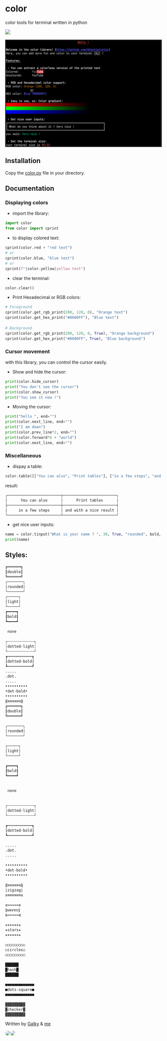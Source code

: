 # color
color tools for terminal written in python

<img src="https://skillicons.dev/icons?i=py&perline=12" />

![image](screenshot.PNG)

## Installation

Copy the [color.py](https://github.com/AZachia/color/blob/main/color.py) file in your directory.

## Documentation
### Displaying colors

 - import the library:
```python
import color
from color import cprint
```

 - to display colored text:
```python
cprint(color.red + "red text")
# or
cprint(color.blue, "blue text")
# or
cprint(f"{color.yellow}yellow text")
```

 - clear the terminal:

 ```python
color.clear()
```

 - Print Hexadecimal or RGB colors:

```python
# Foreground
cprint(color.get_rgb_print(200, 120, 0), "Orange text")
cprint(color.get_hex_print("#0000FF"), "Blue text")

# Background
cprint(color.get_rgb_print(200, 120, 0, True), "Orange background")
cprint(color.get_hex_print("#0000FF", True), "Blue background")
```

### Cursor movement

with this library, you can control the cursor easily.

 - Show and hide the cursor:
  ```python
print(color.hide_cursor)
print("You don't see the cursor")
print(color.show_cursor)
print("You see it now !")
```
- Moving the cursor:
 ```python
print("hello ", end="")
print(color.next_line, end="")
print("I am down")
print(color.prev_line*2, end="")
print(color.forward*6 + "world")
print(color.next_line, end="")
```

### Miscellaneous

 - dispay a table: 
 ```python
 color.table([["You can also", "Print tables"], ["in a few steps", "and with a nice result"]], samesize=True, align="center", padding=2)
 ```
result: 
```
╭────────────────────────┬────────────────────────╮
│      You can also      │      Print tables      │
├────────────────────────┼────────────────────────┤
│     in a few steps     │ and with a nice result │
╰────────────────────────┴────────────────────────╯
```

 - get nice user inputs:
 ```python
 name = color.tinput("What is your name ? ", 30, True, "rounded", bold, green)
 print(name)
 ```

## Styles:

```
╔══════╗
║double║      
╚══════╝      
╭───────╮     
│rounded│     
╰───────╯     
┌─────┐       
│light│       
└─────┘       
┏━━━━┓        
┃bold┃        
┗━━━━┛        
              
 none         
              
┌┄┄┄┄┄┄┄┄┄┄┄┄┐
┊dotted-light┊
└┄┄┄┄┄┄┄┄┄┄┄┄┘
┏┅┅┅┅┅┅┅┅┅┅┅┓
┋dotted-bold┋
┗┅┅┅┅┅┅┅┅┅┅┅┛
.....
.dot.
.....
••••••••••
•dot-bold•
••••••••••
⋚≋≋≋≋≋≋⋛
╔══════╗      
║double║      
╚══════╝      

╭───────╮     
│rounded│     
╰───────╯     

┌─────┐       
│light│       
└─────┘       

┏━━━━┓        
┃bold┃        
┗━━━━┛        


 none


┌┄┄┄┄┄┄┄┄┄┄┄┄┐
┊dotted-light┊
└┄┄┄┄┄┄┄┄┄┄┄┄┘

┏┅┅┅┅┅┅┅┅┅┅┅┓ 
┋dotted-bold┋ 
┗┅┅┅┅┅┅┅┅┅┅┅┛ 

.....
.dot.
.....

••••••••••
•dot-bold•
••••••••••

⋚≋≋≋≋≋≋⋛
∣zigzag∣
⋝≋≋≋≋≋≋⋜

⋜≈≈≈≈≈⋝
∥waves∥
⋟≈≈≈≈≈⋞

✵✶✶✶✶✶✵
✷stars✷
✵✶✶✶✶✶✵

○○○○○○○○○
○circles○
○○○○○○○○○

██████
█hash█
██████

■■■■■■■■■■■■■
■dots-square■
■■■■■■■■■■■■■

▓▓▓▓▓▓▓▓▓
▓checker▓
▓▓▓▓▓▓▓▓▓
```


Written by [Galky](https://github.com/Gvlky) & [me](https://github.com/AZachia)

<img src="https://github.com/gvlky.png" width="60px;" style="border-radius:100px"/><img src="https://github.com/AZachia.png" width="60px;" style="border-radius:100px"/>